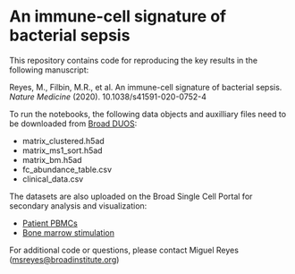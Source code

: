 # An immune-cell signature of bacterial sepsis

This repository contains code for reproducing the key results in the following manuscript: 

Reyes, M., Filbin, M.R., et al. An immune-cell signature of bacterial sepsis. *Nature Medicine* (2020). 10.1038/s41591-020-0752-4

To run the notebooks, the following data objects and auxilliary files need to be downloaded from [Broad DUOS](https://duos.broadinstitute.org):

* matrix_clustered.h5ad
* matrix_ms1_sort.h5ad
* matrix_bm.h5ad
* fc_abundance_table.csv
* clinical_data.csv

The datasets are also uploaded on the Broad Single Cell Portal for secondary analysis and visualization:

* [Patient PBMCs](https://singlecell.broadinstitute.org/single_cell/study/SCP548/an-immune-cell-signature-of-bacterial-sepsis-patient-pbmcs#study-visualize) 
* [Bone marrow stimulation](https://singlecell.broadinstitute.org/single_cell/study/SCP550/an-immune-cell-signature-of-bacterial-sepsis-bone-marrow-stimulation#study-visualize)

For additional code or questions, please contact Miguel Reyes (msreyes@broadinstitute.org)
